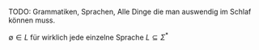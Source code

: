 TODO: Grammatiken, Sprachen, Alle Dinge die man auswendig im Schlaf können muss.



$\emptyset \in L$ für wirklich jede einzelne Sprache $L \subseteq \Sigma^*$
